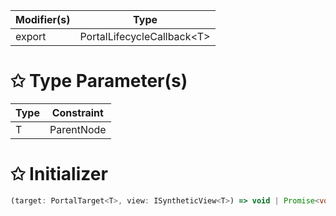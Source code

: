 | Modifier(s)                            | Type                     |
|----------------------------------------|--------------------------|
| export | PortalLifecycleCallback&lt;T&gt; |

# &#10025; Type Parameter(s)

| Type | Constraint |
| ---- | ---------- |
| T    | ParentNode |

# &#10025; Initializer

```ts
(target: PortalTarget<T>, view: ISyntheticView<T>) => void | Promise<void> | ILifecycleTask
```